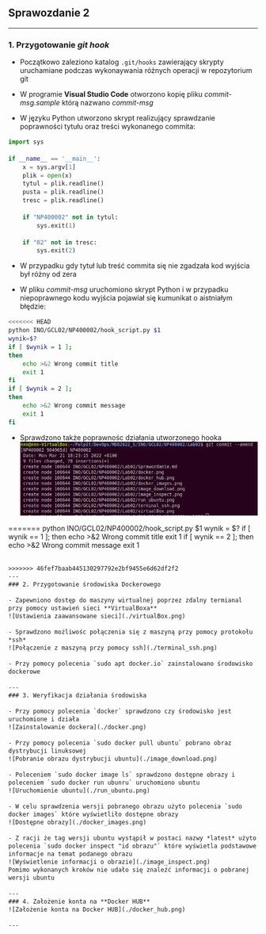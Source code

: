 ## Sprawozdanie 2

---
### 1. Przygotowanie *git hook*

- Początkowo zaleziono katalog `.git/hooks` zawierający skrypty uruchamiane podczas wykonaywania różnych operacji w repozytorium git

- W programie **Visual Studio Code** otworzono kopię pliku *commit-msg.sample* którą nazwano *commit-msg*

- W języku Python utworzono skrypt realizujący sprawdzanie poprawności tytułu oraz treści wykonanego commita:
```python
import sys

if __name__ == '__main__':
    x = sys.argv[1]
    plik = open(x) 
    tytul = plik.readline()
    pusta = plik.readline()
    tresc = plik.readline()
    
    if "NP400002" not in tytul:
        sys.exit(1)
    
    if "02" not in tresc:
        sys.exit(2)
```
- W przypadku gdy tytuł lub treść commita się nie zgadzała kod wyjścia był różny od zera

- W pliku *commit-msg* uruchomiono skrypt Python i w przypadku niepoprawnego kodu wyjścia pojawiał się kumunikat o aistniałym błędzie:
```bash
<<<<<<< HEAD
python INO/GCL02/NP400002/hook_script.py $1
wynik=$?
if [ $wynik = 1 ];
then
	echo >&2 Wrong commit title
	exit 1
fi
if [ $wynik = 2 ];
then
	echo >&2 Wrong commit message
	exit 1
fi
```

- Sprawdzono także poprawnośc działania utworzonego hooka
![Działanie Hooka](./hook_is_working.png)

=======
    python INO/GCL02/NP400002/hook_script.py $1
wynik = $?
if [ wynik == 1 ];
then
	echo >&2 Wrong commit title
	exit 1
if [ wynik == 2 ];
then
	echo >&2 Wrong commit message
	exit 1
```

>>>>>>> 46fef7baab445130297792e2bf9455e6d62df2f2
---
### 2. Przygotowanie środowiska Dockerowego

- Zapewniono dostęp do maszyny wirtualnej poprzez zdalny termianal przy pomocy ustawień sieci **VirtualBoxa**
![Ustawienia zaawansowane sieci](./virtualBox.png)

- Sprawdzono możliwośc połączenia się z maszyną przy pomocy protokołu *ssh*
![Połączenie z maszyną przy pomocy ssh](./terminal_ssh.png)

- Przy pomocy polecenia `sudo apt docker.io` zainstalowano środowisko dockerowe

---
### 3. Weryfikacja działania środowiska

- Przy pomocy polecenia `docker` sprawdzono czy środowisko jest uruchomione i działa
![Zainstalowanie dockera](./docker.png)

- Przy pomocy polecenia `sudo docker pull ubuntu` pobrano obraz dystrybucji linuksowej
![Pobranie obrazu dystrybucji ubuntu](./image_download.png)

- Poleceniem `sudo docker image ls` sprawdzono dostępne obrazy i poleceniem `sudo docker run ubunru` uruchomiono ubuntu
![Uruchomienie ubuntu](./run_ubuntu.png)

- W celu sprawdzenia wersji pobranego obrazu użyto polecenia `sudo docker images` które wyświetliło dostępne obrazy
![Dostępne obrazy](./docker_images.png)

- Z racji że tag wersji ubuntu wystąpił w postaci nazwy *latest* użyto polecenia `sudo docker inspect "id obrazu"` które wyświetla podstawowe informacje na temat podanego obrazu
![Wyświetlenie informacji o obrazie](./image_inspect.png)
Pomimo wykonanych kroków nie udało się znaleźć informacji o pobranej wersji ubuntu

---
### 4. Założenie konta na **Docker HUB**
![Założenie konta na Docker HUB](./docker_hub.png)

---


